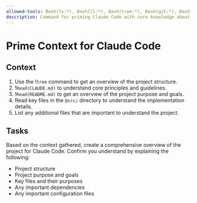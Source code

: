 ```yaml
---
allowed-tools: Bash(ls:*), Bash(ll:*), Bash(tree:*), Bash(git:*), Bash(gh:*), Read()
description: Command for priming Claude Code with core knowledge about your project
---
```


# Prime Context for Claude Code

## Context

1. Use the !`tree` command to get an overview of the project structure.
2. !`Read(CLAUDE.md)` to understand core principles and guidelines.
3. !`Read(README.md)` to get an overview of the project purpose and goals.
4. Read key files in the `@src/` directory to understand the implementation details.
5. List any additional files that are important to understand the project.

## Tasks

Based on the context gathered, create a comprehensive overview of the project for Claude Code. Confirm you understand by explaining the following:

- Project structure
- Project purpose and goals
- Key files and their purposes
- Any important dependencies
- Any important configuration files
